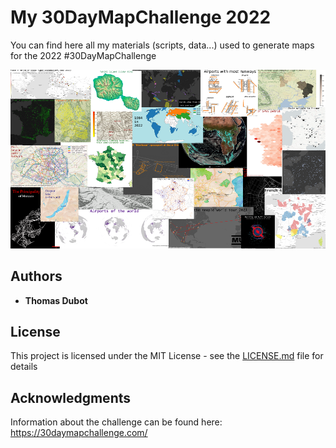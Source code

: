 # My 30DayMapChallenge 2022

You can find here all my materials (scripts, data...) used to generate maps for the 2022 #30DayMapChallenge


![challenge](challenge2022.png)

## Authors

* **Thomas Dubot** 

## License

This project is licensed under the MIT License - see the [LICENSE.md](LICENSE.md) file for details

## Acknowledgments

Information about the challenge can be found here: https://30daymapchallenge.com/







